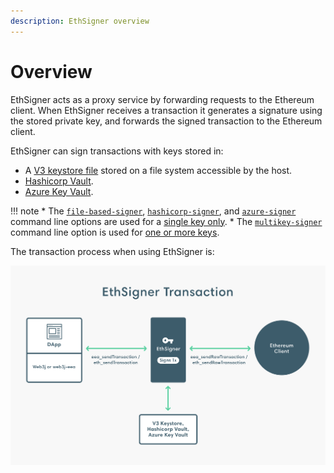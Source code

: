 ```yaml
---
description: EthSigner overview
---
```


# Overview

EthSigner acts as a proxy service by forwarding requests to the Ethereum client. When EthSigner
receives a transaction it generates a signature using the stored private key, and forwards the
signed transaction to the Ethereum client.

EthSigner can sign transactions with keys stored in:

* A [V3 keystore file](../Tutorials/Start-EthSigner.md#create-password-and-key-files) stored on a file system accessible by the host.
* [Hashicorp Vault](../HowTo/Store-Keys/Use-Hashicorp.md).
* [Azure Key Vault](../HowTo/Store-Keys/Use-Azure.md).

!!! note
    * The [`file-based-signer`](../Reference/CLI/CLI-Syntax.md#file-options), [`hashicorp-signer`](../Reference/CLI/CLI-Syntax.md#hashicorp-options), and [`azure-signer`](../Reference/CLI/CLI-Syntax.md#azure-options) command line options are used for a [single key only](../Tutorials/Start-EthSigner.md).
    * The [`multikey-signer`](../Reference/CLI/CLI-Syntax.md#multikey-options) command line option is used for [one or more keys](../Tutorials/Multifile.md).

The transaction process when using EthSigner is:

![EthSigner Transaction](../images/EthSigner_Transaction.png)
